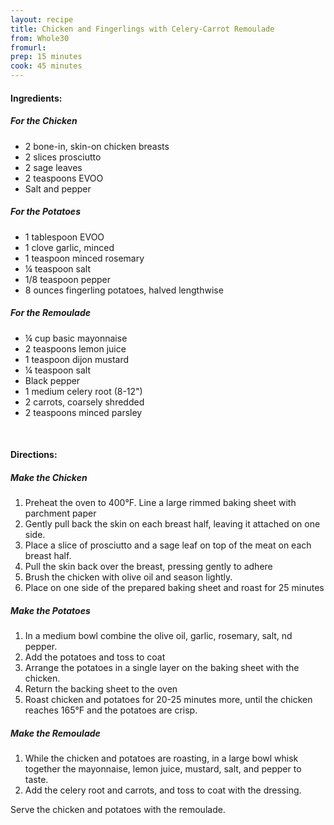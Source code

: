 ```yaml
---
layout: recipe
title: Chicken and Fingerlings with Celery-Carrot Remoulade
from: Whole30
fromurl: 
prep: 15 minutes
cook: 45 minutes
---
```


#### Ingredients:

##### For the Chicken

* 2 bone-in, skin-on chicken breasts
* 2 slices prosciutto
* 2 sage leaves
* 2 teaspoons EVOO
* Salt and pepper

##### For the Potatoes

* 1 tablespoon EVOO
* 1 clove garlic, minced
* 1 teaspoon minced rosemary
* ¼ teaspoon salt
* 1/8 teaspoon pepper
* 8 ounces fingerling potatoes, halved lengthwise

##### For the Remoulade

* ¼ cup basic mayonnaise
* 2 teaspoons lemon juice
* 1 teaspoon dijon mustard
* ¼ teaspoon salt
* Black pepper
* 1 medium celery root (8-12")
* 2 carrots, coarsely shredded
* 2 teaspoons minced parsley

<br>

#### Directions:

##### Make the Chicken

1. Preheat the oven to 400°F. Line a large rimmed baking sheet with parchment paper
2. Gently pull back the skin on each breast half, leaving it attached on one side.
3. Place a slice of prosciutto and a sage leaf on top of the meat on each breast half. 
4. Pull the skin back over the breast, pressing gently to adhere
5. Brush the chicken with olive oil and season lightly.
6. Place on one side of the prepared baking sheet and roast for 25 minutes

##### Make the Potatoes

1. In a medium bowl combine the olive oil, garlic, rosemary, salt, nd pepper. 
2. Add the potatoes and toss to coat
3. Arrange the potatoes in a single layer on the baking sheet with the chicken.
4. Return the backing sheet to the oven
5. Roast chicken and potatoes for 20-25 minutes more, until the chicken reaches 165°F and the potatoes are crisp.

##### Make the Remoulade

1. While the chicken and potatoes are roasting, in a large bowl whisk together the mayonnaise, lemon juice, mustard, salt, and pepper to taste. 
2. Add the celery root and carrots, and toss to coat with the dressing.

Serve the chicken and potatoes with the remoulade.
